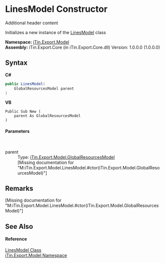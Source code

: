 # LinesModel Constructor 
Additional header content 

Initializes a new instance of the <a href="123d986f-25fc-2080-3ace-3716c333d016">LinesModel</a> class

**Namespace:**&nbsp;<a href="ef57ffcc-e95e-b212-5a46-9aa6f5a3511f">iTin.Export.Model</a><br />**Assembly:**&nbsp;iTin.Export.Core (in iTin.Export.Core.dll) Version: 1.0.0.0 (1.0.0.0)

## Syntax

**C#**<br />
``` C#
public LinesModel(
	GlobalResourcesModel parent
)
```

**VB**<br />
``` VB
Public Sub New ( 
	parent As GlobalResourcesModel
)
```


#### Parameters
&nbsp;<dl><dt>parent</dt><dd>Type: <a href="e1dfde3f-9004-9952-67e4-86a67fb18e84">iTin.Export.Model.GlobalResourcesModel</a><br />\[Missing <param name="parent"/> documentation for "M:iTin.Export.Model.LinesModel.#ctor(iTin.Export.Model.GlobalResourcesModel)"\]</dd></dl>

## Remarks
\[Missing <remarks> documentation for "M:iTin.Export.Model.LinesModel.#ctor(iTin.Export.Model.GlobalResourcesModel)"\]

## See Also


#### Reference
<a href="123d986f-25fc-2080-3ace-3716c333d016">LinesModel Class</a><br /><a href="ef57ffcc-e95e-b212-5a46-9aa6f5a3511f">iTin.Export.Model Namespace</a><br />